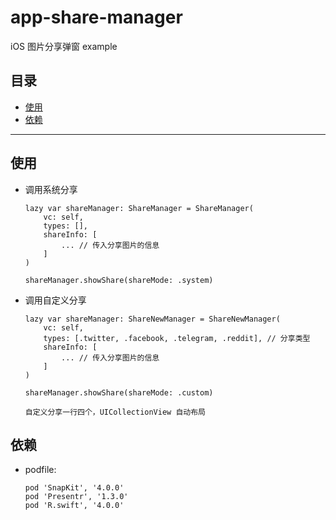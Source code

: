 # app-share-manager
iOS 图片分享弹窗 example

## 目录

- [使用](#使用)
- [依赖](#依赖)

******
## 使用 
* 调用系统分享
    ```
    lazy var shareManager: ShareManager = ShareManager(
        vc: self,
        types: [],
        shareInfo: [
            ... // 传入分享图片的信息
        ]
    )

    shareManager.showShare(shareMode: .system)
    ```

* 调用自定义分享
    ```
    lazy var shareManager: ShareNewManager = ShareNewManager(
        vc: self,
        types: [.twitter, .facebook, .telegram, .reddit], // 分享类型
        shareInfo: [
            ... // 传入分享图片的信息
        ]
    )

    shareManager.showShare(shareMode: .custom)

    自定义分享一行四个，UICollectionView 自动布局
    ```

## 依赖
* podfile:
    ```
    pod 'SnapKit', '4.0.0'
    pod 'Presentr', '1.3.0'
    pod 'R.swift', '4.0.0'
    ```
